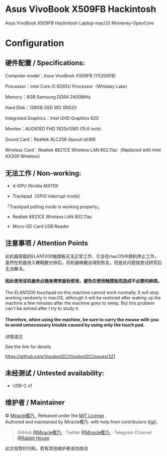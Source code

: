 # Asus VivoBook X509FB Hackintosh
Asus VivoBook X509FB Hackintosh Laptop-macOS Monterey-OpenCore

# Configuration

## 硬件配置 / Specifications:

Computer model：Asus VivoBook X509FB (Y5200FB)

Processor：Intel Core i5-8265U Processor（Whiskey Lake）

Memory：8GB Samsung DDR4 2400MHz

Hard Disk：128GB SSD WD SN520

Integrated Graphics：Intel UHD Graphics 620

Monitor：AUO61ED FHD 1920x1080 (15.6 inch)

Sound Card：Realtek ALC256 (layout-id:66)

Wireless Card：Realtek 8821CE Wireless LAN 802.11ac（Replaced with Intel AX200 Wireless）

## 无法工作 / Non-working:

- d-GPU (Nvidia MX110)

- Trackpad（GPIO interrupt mode）

「Trackpad polling mode is working properly」

- Realtek 8821CE Wireless LAN 802.11ac

- Micro-SD Card USB Reader

## 注意事项 / Attention Points

此机器搭载的ELAN1200触摸板无法正常工作，它会在macOS中随机停止工作，虽然在机器进入睡眠数分钟后，将机器唤醒会得到恢复。但是此问题我尝试研究后无法解决。
#### 因此使用该机器务必随身携带鼠标使用，避免仅使用触摸板而造成不必要的麻烦。

The ELAN1200 touchpad on this machine cannot work normally. It will stop working randomly in macOS, although it will be restored after waking up the machine a few minutes after the machine goes to sleep. But this problem can't be solved after I try to study it.
#### Therefore, when using the machine, be sure to carry the mouse with you to avoid unnecessary trouble caused by using only the touch pad.

详情请见

See the link for details

https://github.com/VoodooI2C/VoodooI2C/issues/321

## 未经测试 / Untested availability:

- USB-C x1

## 维护者 / Maintainer

© [Miracle樱乃.](https://github.com/Miracle-Sakuno), Released under the [MIT License](./LICENSE) .<br>
Authored and maintained by Miracle樱乃. with help from contributors ([list](https://github.com/Miracle-Sakuno/Asus-VivoBook-X509FB-Hackintosh/graphs/contributors)).

> GitHub [@Miracle樱乃.](https://github.com/Miracle-Sakuno) · Twitter [@Miracle樱乃.](https://twitter.com/Miracle_Sakuno) · Telegram Channel [@Rabbit House](https://t.me/RabbitHouse_i)

此文档暂时归档，若有其他维护者请勿改动
